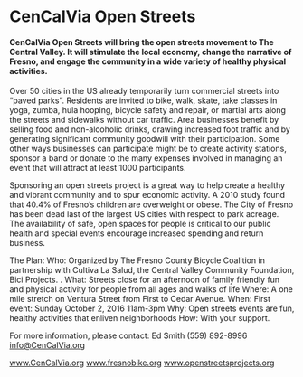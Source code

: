 # CenCalVia Open Streets

#### CenCalVia Open Streets will bring the open streets movement to The Central Valley. It will stimulate the local economy, change the narrative of Fresno, and engage the community in a wide variety of healthy physical activities.

Over 50 cities in the US already temporarily turn commercial streets into “paved parks”. Residents are invited to bike, walk, skate, take classes in yoga, zumba, hula hooping, bicycle safety and repair, or martial arts along the streets and sidewalks without car traffic. Area businesses benefit by selling food and non-alcoholic drinks, drawing increased foot traffic and by generating significant community goodwill with their participation. Some other ways businesses can participate might be to create activity stations, sponsor a band or donate to the many expenses involved in managing an event that will attract at least 1000 participants.

Sponsoring an open streets project is a great way to help create a healthy and vibrant community and to spur economic activity. A 2010 study found that 40.4% of Fresno’s children are overweight or obese. The City of Fresno has been dead last of the largest US cities with respect to park acreage. The availability of safe, open spaces for people is critical to our public health and special events encourage increased spending and return business.

The Plan: Who: Organized by The Fresno County Bicycle Coalition in partnership with Cultiva La Salud, the Central Valley Community Foundation, Bici Projects. . What: Streets close for an afternoon of family friendly fun and physical activity for people from all ages and walks of life Where: A one mile stretch on Ventura Street from First to Cedar Avenue. When: First event: Sunday October 2, 2016 11am-3pm
Why: Open streets events are fun, healthy activities that enliven neighborhoods How: With your support.

For more information, please contact: Ed Smith (559) 892-8996 info@CenCalVia.org

www.CenCalVia.org www.fresnobike.org www.openstreetsprojects.org
